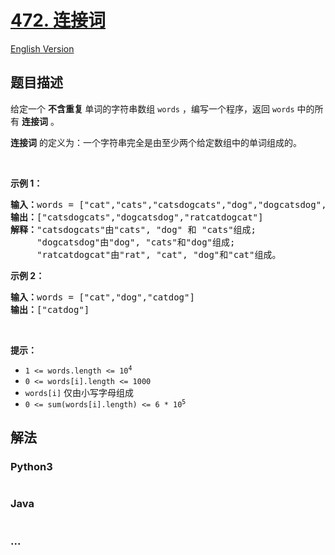 # [472. 连接词](https://leetcode-cn.com/problems/concatenated-words)

[English Version](https://cdn.jsdelivr.net/gh/doocs/leetcode@main/solution/0400-0499/0472.Concatenated%20Words/README_EN.md)

## 题目描述

<!-- 这里写题目描述 -->

<p>给定一个 <strong>不含重复 </strong>单词的字符串数组 <code>words</code> ，编写一个程序，返回 <code>words</code> 中的所有 <strong>连接词</strong> 。</p>

<p><strong>连接词</strong> 的定义为：一个字符串完全是由至少两个给定数组中的单词组成的。</p>

<p> </p>

<p><strong>示例 1：</strong></p>

<pre>
<strong>输入：</strong>words = ["cat","cats","catsdogcats","dog","dogcatsdog","hippopotamuses","rat","ratcatdogcat"]
<strong>输出：</strong>["catsdogcats","dogcatsdog","ratcatdogcat"]
<strong>解释：</strong>"catsdogcats"由"cats", "dog" 和 "cats"组成; 
     "dogcatsdog"由"dog", "cats"和"dog"组成; 
     "ratcatdogcat"由"rat", "cat", "dog"和"cat"组成。
</pre>

<p><strong>示例 2：</strong></p>

<pre>
<strong>输入：</strong>words = ["cat","dog","catdog"]
<strong>输出：</strong>["catdog"]</pre>

<p> </p>

<p><strong>提示：</strong></p>

<ul>
	<li><code>1 <= words.length <= 10<sup>4</sup></code></li>
	<li><code>0 <= words[i].length <= 1000</code></li>
	<li><code>words[i]</code> 仅由小写字母组成</li>
	<li><code>0 <= sum(words[i].length) <= 6 * 10<sup>5</sup></code></li>
</ul>


## 解法

<!-- 这里可写通用的实现逻辑 -->

<!-- tabs:start -->

### **Python3**

<!-- 这里可写当前语言的特殊实现逻辑 -->

```python

```

### **Java**

<!-- 这里可写当前语言的特殊实现逻辑 -->

```java

```

### **...**

```

```

<!-- tabs:end -->
